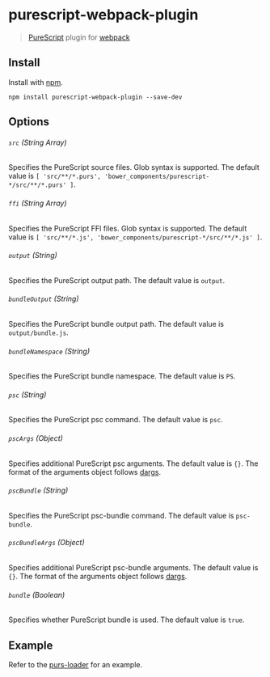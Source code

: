 # purescript-webpack-plugin

> [PureScript](http://www.purescript.org) plugin for [webpack](http://webpack.github.io)

## Install

Install with [npm](https://npmjs.org/package/purescript-webpack-plugin).

```
npm install purescript-webpack-plugin --save-dev
```

## Options

###### `src` (String Array)

Specifies the PureScript source files. Glob syntax is supported. The default value is `[ 'src/**/*.purs', 'bower_components/purescript-*/src/**/*.purs' ]`.

###### `ffi` (String Array)

Specifies the PureScript FFI files. Glob syntax is supported. The default value is `[ 'src/**/*.js', 'bower_components/purescript-*/src/**/*.js' ]`.

###### `output` (String)

Specifies the PureScript output path. The default value is `output`.

###### `bundleOutput` (String)

Specifies the PureScript bundle output path. The default value is `output/bundle.js`.

###### `bundleNamespace` (String)

Specifies the PureScript bundle namespace. The default value is `PS`.

###### `psc` (String)

Specifies the PureScript psc command. The default value is `psc`.

###### `pscArgs` (Object)

Specifies additional PureScript psc arguments. The default value is `{}`. The format of the arguments object follows [dargs](https://www.npmjs.com/package/dargs).

###### `pscBundle` (String)

Specifies the PureScript psc-bundle command. The default value is `psc-bundle`.

###### `pscBundleArgs` (Object)

Specifies additional PureScript psc-bundle arguments. The default value is `{}`. The format of the arguments object follows [dargs](https://www.npmjs.com/package/dargs).

###### `bundle` (Boolean)

Specifies whether PureScript bundle is used. The default value is `true`.

## Example

Refer to the [purs-loader](https://www.npmjs.com/package/purs-loader) for an example.
